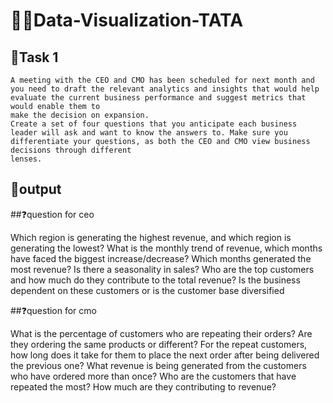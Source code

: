 # 👨‍💻Data-Visualization-TATA

## 🎯Task 1
    A meeting with the CEO and CMO has been scheduled for next month and you need to draft the relevant analytics and insights that would help evaluate the current business performance and suggest metrics that would enable them to   
    make the decision on expansion.
    Create a set of four questions that you anticipate each business leader will ask and want to know the answers to. Make sure you differentiate your questions, as both the CEO and CMO view business decisions through different 
    lenses.

## 🚀output
  ##❓question for ceo

  Which region is generating the highest revenue, and which region is generating the lowest?
  What is the monthly trend of revenue, which months have faced the biggest increase/decrease?
  Which months generated the most revenue? Is there a seasonality in sales?
  Who are the top customers and how much do they contribute to the total revenue? Is the business dependent on these customers or is the customer base diversified

 ##❓question for cmo

  What is the percentage of customers who are repeating their orders? Are they ordering the same products or different?
  For the repeat customers, how long does it take for them to place the next order after being delivered the previous one?
  What revenue is being generated from the customers who have ordered more than once?
  Who are the customers that have repeated the most? How much are they contributing to revenue?
